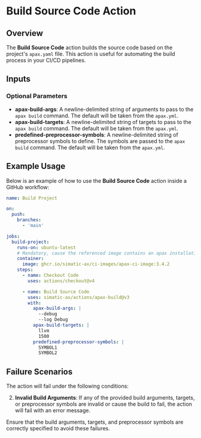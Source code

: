 # Build Source Code Action

## Overview

The **Build Source Code** action builds the source code based on the project's `apax.yaml` file. This action is useful for automating the build process in your CI/CD pipelines.

## Inputs

### Optional Parameters

- **apax-build-args**: A newline-delimited string of arguments to pass to the `apax build` command. The default will be taken from the `apax.yml`.
- **apax-build-targets**: A newline-delimited string of targets to pass to the `apax build` command. The default will be taken from the `apax.yml`.
- **predefined-preprocessor-symbols**: A newline-delimited string of preprocessor symbols to define. The symbols are passed to the `apax build` command. The default will be taken from the `apax.yml`.

## Example Usage

Below is an example of how to use the **Build Source Code** action inside a GitHub workflow:

```yaml
name: Build Project

on:
  push:
    branches:
      - 'main'

jobs:
  build-project:
    runs-on: ubuntu-latest
    # Mandatory, cause the referenced image contains an apax installation
    container:
      image: ghcr.io/simatic-ax/ci-images/apax-ci-image:3.4.2
    steps:
      - name: Checkout Code
        uses: actions/checkout@v4

      - name: Build Source Code
        uses: simatic-ax/actions/apax-build@v3
        with:
          apax-build-args: |
            --debug
            --log Debug
          apax-build-targets: |
            llvm
            1500
          predefined-preprocessor-symbols: |
            SYMBOL1
            SYMBOL2
```

## Failure Scenarios

The action will fail under the following conditions:

2. **Invalid Build Arguments**: If any of the provided build arguments, targets, or preprocessor symbols are invalid or cause the build to fail, the action will fail with an error message.

Ensure that the build arguments, targets, and preprocessor symbols are correctly specified to avoid these failures.